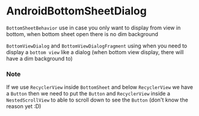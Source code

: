 # AndroidBottomSheetDialog

`BottomSheetBehavior` use in case you only want to display from view in bottom, when bottom sheet open there is no dim background

`BottomViewDialog` and `BottomViewDialogFragment` using when you need to display a `bottom view` like a dialog (when bottom view display, there will have a dim background to)

### Note
If we use `RecyclerView` inside `BottomSheet` and below `RecyclerView` we have a `Button` then we need to put the `Button` and `RecyclerView`
inside a `NestedScrollView` to able to scroll down to see the `Button` (don't know the reason yet :D)